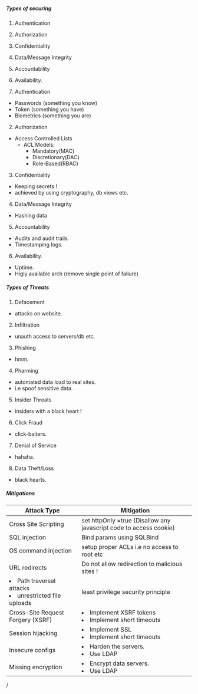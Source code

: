 ##### Types of securing

1. Authentication
2. Authorization
3. Confidentiality
4. Data/Message Integrity
5. Accountability
6. Availability.


1. Authentication
  - Passwords (something you know)
  - Token (something you have)
  - Biometrics (something you are)


2. Authorization
  - Access Controlled Lists
    - ACL Models:
      - Mandatory(MAC)
      - Discretionary(DAC)
      - Role-Based(RBAC)

3. Confidentiality
  - Keeping secrets !
  - achieved by using cryptography, db views etc.

4. Data/Message Integrity
  - Hashing data

5. Accountability
  - Audits and audit trails.
  - Timestamping logs.

6. Availability.
  - Uptime.
  - Higly available arch (remove single point of failure)


##### Types of Threats

1. Defacement
  - attacks on website.

2. Infiltration
  - unauth access to servers/db etc.

3. Phishing
  - hmm.

4. Pharming
  - automated data load to real sites.
  - i.e spoof sensitive data.

5. Insider Threats
  - insiders with a black heart !

6. Click Fraud
  - click-baiters.

7. Denial of Service
  - hahaha.

8. Data Theft/Loss
  - black hearts.


##### Mitigations

|Attack Type | Mitigation
|--|--|
|Cross Site Scripting| set httpOnly =true (Disallow any javascript code to access cookie)
|SQL injection | Bind params using SQLBind |
| OS command injection | setup proper ACLs i.e no access to root etc|
| URL redirects| Do not allow redirection to malicious sites !|
| <li>Path traversal attacks</li><li>unrestricted file uploads</li> | least privilege security principle |
| Cross-Site Request Forgery (XSRF)|<li>Implement XSRF tokens</li><li>Implement short timeouts</li>|
| Session hijacking |<li>Implement SSL</li><li>Implement short timeouts</li>|
| Insecure configs | <li>Harden the servers.</li><li>Use LDAP</li>|
| Missing encryption | <li>Encrypt data servers.</li><li>Use LDAP</li>|



























/
